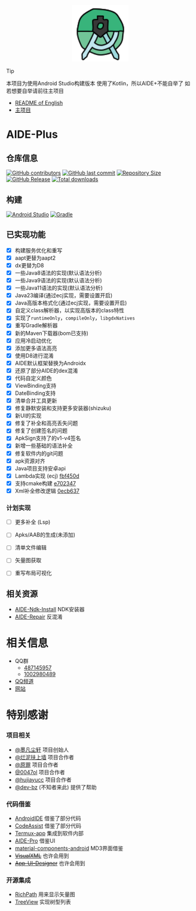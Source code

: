 <p align="center">
  <img src=".idea/icon.svg" style="width: 30%;" />
</p>

> [!TIP]
> 本项目为使用Android Studio构建版本
> 使用了Kotlin，所以AIDE+不能自举了
> 如若想要自举请前往主项目


- [README of English](README.md)
- [主项目](https://github.com/AndroidIDE-CN/AIDE-Plus)

# AIDE-Plus

## 仓库信息
[![GitHub contributors](https://img.shields.io/github/contributors/neu233/AIDE-Plus)](https://github.com/neu233/AIDE-Plus/graphs/contributors)
[![GitHub last commit](https://img.shields.io/github/last-commit/neu233/AIDE-Plus)](https://github.com/neu233/AIDE-Plus/commits/)
[![Repository Size](https://img.shields.io/github/repo-size/neu233/AIDE-Plus)](https://github.com/neu233/AIDE-Plus)
[![GitHub Release](https://img.shields.io/github/v/release/neu233/AIDE-Plus)](https://github.com/neu233/AIDE-Plus/releases)
[![Total downloads](https://img.shields.io/github/downloads/neu233/AIDE-Plus/total)](https://github.com/neu233/AIDE-Plus/releases)

## 构建
[![Android Studio](https://img.shields.io/badge/Android_Studio-2024.2.2-red?style=for-the-badge&logo=AndroidStudio)](https://developer.android.com/studio)
[![Gradle](https://img.shields.io/badge/Gradle_Version-8.10.2-red?style=for-the-badge&logo=Gradle)](https://developer.android.com/studio)



## 已实现功能
- [x] 构建服务优化和重写
- [x] aapt更替为aapt2
- [x] dx更替为D8
- [x] 一些Java8语法的实现(默认语法分析)
- [x] 一些Java9语法的实现(默认语法分析)
- [x] 一些Java11语法的实现(默认语法分析)
- [x] Java23编译(通过ecj实现，需要设置开启)
- [x] Java高版本格式化(通过ecj实现，需要设置开启)
- [x] 自定义class解析器，以实现高版本的class特性
- [x] 实现了`runtimeOnly`，`compileOnly`，`libgdxNatives`
- [x] 重写Gradle解析器
- [x] 新的Maven下载器(bom已支持)
- [x] 应用冷启动优化
- [x] 添加更多语法高亮
- [x] 使用D8进行混淆
- [x] AIDE默认框架替换为Androidx
- [x] 还原了部分AIDE的dex混淆
- [x] 代码自定义颜色
- [x] ViewBinding支持
- [x] DateBinding支持
- [x] 清单合并工具更新
- [x] 修复静默安装和支持更多安装器(shizuku)
- [x] 新UI的实现
- [x] 修复了补全和高亮丢失问题
- [x] 修复了创建签名的问题
- [x] ApkSign支持了的v1-v4签名
- [x] 新增一些基础的语法补全
- [x] 修复软件内的git问题
- [x] apk资源对齐
- [x] Java项目支持安卓api
- [x] Lambda实现 (ecj) [fbf450d](https://github.com/AndroidIDE-CN/AIDE-Plus/commit/fbf450dba15ccaf51a7a6dd77db300d50551e98b)
- [x] 支持cmake构建 [e702347](https://github.com/AndroidIDE-CN/AIDE-Plus/commit/e702347df0c10b718df5aeb4798402802334e310)
- [x] Xml补全修改逻辑 [0ecb637](https://github.com/neu233/AIDE-Plus/commit/0ecb637e6cb672723df77925e5642fd4b6016c39)

### 计划实现
- [ ] 更多补全 (Lsp)
- [ ] Apks/AAB的生成(未添加)
- [ ] 清单文件编辑
- [ ] 矢量图获取
- [ ] 重写布局可视化


## 相关资源
- [AIDE-Ndk-Install](https://github.com/ZeroAicy/AIDE-Ndk-Install) NDK安装器
- [AIDE-Repair](https://github.com/ZeroAicy/AIDE-Repair) 反混淆

# 相关信息
- QQ群
  * [487145957](https://qm.qq.com/q/W0WJq5qne2)
  * [1002980489](https://qm.qq.com/q/W0WJq5qne2) 
- [QQ频道](https://pd.qq.com/s/auq589py2)
- [网站](https://plus.androidide.cn)

# 特别感谢
### 项目相关
- [@墨凡尘轩](https://github.com/ZeroAicy) 项目创始人
- [@烂泥扶上墙](https://github.com/eirv) 项目合作者
- [@原罪](https://github.com/neu233) 项目合作者
- [@0047ol](https://github.com/0047ol) 项目合作者
- [@hujiayucc](https://github.com/hujiayucc) 项目合作者
- [@dev-bz](https://github.com/dev-bz) (不知者来此) 提供了帮助
### 代码借鉴
- [AndroidIDE](https://github.com/AndroidIDEOfficial/AndroidIDE) 借鉴了部分代码
- [CodeAssist](https://github.com/tyron12233/CodeAssist) 借鉴了部分代码
- [Termux-app](https://github.com/termux/termux-app) 集成到软件内部
- [AIDE-Pro](https://github.com/AndroidIDE-CN/) 借鉴UI
- [material-components-android](https://github.com/material-components/material-components-android) MD3界面借鉴
- ~~[VisualXML](https://github.com/Coyamo/VisualXML)~~ 也许会用到
- ~~[App-UI-Designer](https://github.com/timscriptov/App-UI-Designer)~~ 也许会用到
### 开源集成
- [RichPath](https://github.com/tarek360/RichPath) 用来显示矢量图
- [TreeView](https://github.com/dingyi222666/TreeView) 实现树型列表
